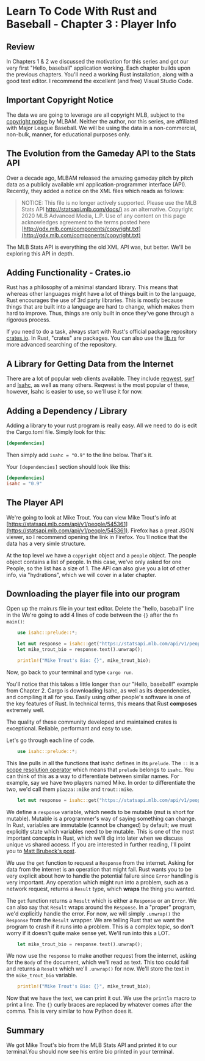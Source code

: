 # Learn To Code With Rust and Baseball - Chapter 3 : Player Info

## Review

In Chapters 1 & 2 we discussed the motivation for this series and got our very first "Hello, baseball" application working. Each chapter builds upon the previous chapters. You'll need a working Rust installation, along with a good text editor. I recommend the excellent (and free) Visual Studio Code.

## Important Copyright Notice

The data we are going to leverage are all copyright MLB, subject to the [copyright notice](http://gdx.mlb.com/components/copyright.txt) by MLBAM. Neither the author, nor this series, are affiliated with Major League Baseball. We will be using the data in a non-commercial, non-bulk, manner, for educational purposes only.

## The Evolution from the Gameday API to the Stats API

Over a decade ago, MLBAM released the amazing gameday pitch by pitch data as a publicly available xml application-programmer interface (API). Recently, they added a notice on the XML files which reads as follows:

>NOTICE: This file is no longer actively supported. Please use the MLB Stats API [http://statsapi.mlb.com/docs/)](http://statsapi.mlb.com/docs/) as an alternative.  Copyright 2020 MLB Advanced Media, L.P.  Use of any content on this page acknowledges agreement to the terms posted here [http://gdx.mlb.com/components/copyright.txt](http://gdx.mlb.com/components/copyright.txt)

The MLB Stats API is everything the old XML API was, but better. We'll be exploring this API in depth.

## Adding Functionality - Crates.io

Rust has a philosophy of a minimal standard library. This means that whereas other languages might have a lot of things built in to the language, Rust encourages the use of 3rd party libraries. This is mostly because things that are built into a language are hard to change, which makes them hard to improve. Thus, things are only built in once they've gone through a rigorous process.

If you need to do a task, always start with Rust's official package repository [crates.io](https://crates.io). In Rust, "crates" are packages. You can also use the [lib.rs](https://lib.rs) for more advanced searching of the repository.

## A Library for Getting Data from the Internet

There are a lot of popular web clients available. They include [reqwest](https://crates.io/crates/reqwest), [surf](https://crates.io/crates/surf) and [Isahc](https://crates.io/crates/isahc), as well as many others. Reqwest is the most popular of these, however, Isahc is easier to use, so we'll use it for now.

## Adding a Dependency / Library

Adding a library to your rust program is really easy. All we need to do is edit the Cargo.toml file. Simply look for this:

```toml
[dependencies]
```

Then simply add ```isahc = "0.9"``` to the line below.
That's it.

Your ```[dependencies]``` section should look like this:

```toml
[dependencies]
isahc = "0.9"
```

## The Player API

We're going to look at Mike Trout. You can view Mike Trout's info at [https://statsapi.mlb.com/api/v1/people/545361](https://statsapi.mlb.com/api/v1/people/545361). Firefox has a great JSON viewer, so I recommend opening the link in Firefox. You'll notice that the data has a very simle structure.

At the top level we have a ```copyright``` object and a ```people``` object. The people object contains a list of people. In this case, we've only asked for one People, so the list has a size of 1. The API can also give you a lot of other info, via "hydrations", which we will cover in a later chapter.

## Downloading the player file into our program

Open up the main.rs file in your text editor. Delete the "hello, baseball" line in the  We're going to add 4 lines of code between the ```{}``` after the  ```fn main()```:

```rust
    use isahc::prelude::*;

    let mut response = isahc::get("https://statsapi.mlb.com/api/v1/people/545361").unwrap();
    let mike_trout_bio = response.text().unwrap();

    println!("Mike Trout's Bio: {}", mike_trout_bio);
```

Now, go back to your terminal and type ```cargo run```.

You'll notice that this takes a little longer than our "Hello, baseball!" example from Chapter 2. Cargo is downloading Isahc, as well as its dependencies, and compiling it all for you. Easily using other people's software is one of the key features of Rust. In technical terms, this means that Rust **composes** extremely well.

The quality of these community developed and maintained crates is exceptional. Reliable, performant and easy to use.

Let's go through each line of code.

```rust
    use isahc::prelude::*;
```

This line pulls in all the functions that isahc defines in its ```prelude```. The ```::``` is a [scope resolution operator](https://en.wikipedia.org/wiki/Scope_resolution_operator) which means that ```prelude``` belongs to ```isahc```. You can think of this as a way to differentiate between similar names. For example, say we have two players named Mike. In order to differentiate the two, we'd call them ```piazza::mike``` and ```trout::mike```.

```rust
    let mut response = isahc::get("https://statsapi.mlb.com/api/v1/people/545361").unwrap();
```

We define a ```response``` variable, which needs to be mutable (mut is short for mutable). Mutable is a programmer's way of saying something can change. In Rust, variables are immutable (cannot be changed) by default; we must explicitly state which variables need to be mutable. This is one of the most important concepts in Rust, which we'll dig into later when we discuss unique vs shared access. If you are interested in further reading, I'll point you to [Matt Brubeck's post](https://limpet.net/mbrubeck/2019/02/07/rust-a-unique-perspective.html).

We use the ```get``` function to request a ```Response``` from the internet. Asking for data from the internet is an operation that might fail. Rust wants you to be very explicit about how to handle the potential failure since ```Error``` handling is very important. Any operation which might run into a problem, such as a network request, returns a ```Result``` type, which **wraps** the thing you wanted.

The ```get``` function returns a ```Result``` which is either a ```Response``` or an ```Error```. We can also say that ```Result``` wraps around the ```Response```. In a "proper" program, we'd explicitly handle the error. For now, we will simply ```.unwrap()``` the ```Response``` from the ```Result``` wrapper. We are telling Rust that we want the program to crash if it runs into a problem. This is a complex topic, so don't worry if it doesn't quite make sense yet. We'll run into this a LOT.

```rust
    let mike_trout_bio = response.text().unwrap();
```

We now use the ```response``` to make another request from the internet, asking for the ```Body``` of the document, which we'll read as text. This too could fail and returns a ```Result``` which we'll ```.unwrap()``` for now. We'll store the text in the ```mike_trout_bio``` variable.

```rust
    println!("Mike Trout's Bio: {}", mike_trout_bio);
```

Now that we have the text, we can print it out. We use the ```println``` macro to print a line. The ```{}``` curly braces are replaced by whatever comes after the comma. This is very similar to how Python does it.

## Summary

We got Mike Trout's bio from the MLB Stats API and printed it to our terminal.You should now see his entire bio printed in your terminal.
